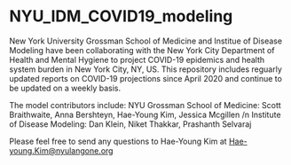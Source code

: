 # NYU_IDM_COVID19_modeling

New York University Grossman School of Medicine and Institue of Disease Modeling have been collaborating with the New York City Department of Health and Mental Hygiene to project COVID-19 epidemics and health system burden in New York City, NY, US. This repository includes reguarly updated reports on COVID-19 projections since April 2020 and continue to be updated on a weekly basis. 

The model contributors include: 
NYU Grossman School of Medicine: Scott Braithwaite, Anna Bershteyn, Hae-Young Kim, Jessica Mcgillen /n
Institute of Disease Modeling: Dan Klein, Niket Thakkar, Prashanth Selvaraj 

Please feel free to send any questions to Hae-Young Kim at Hae-young.Kim@nyulangone.org

